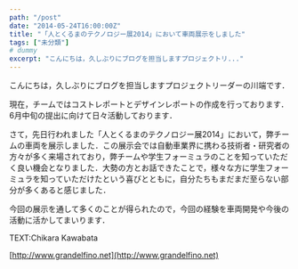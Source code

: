 ```yaml
---
path: "/post"
date: "2014-05-24T16:00:00Z"
title: "「人とくるまのテクノロジー展2014」において車両展示をしました"
tags: ["未分類"]
# dummy
excerpt: "こんにちは，久しぶりにブログを担当しますプロジェクトリ..."
---
```




[](24-1.jpg)

こんにちは，久しぶりにブログを担当しますプロジェクトリーダーの川端です．

現在，チームではコストレポートとデザインレポートの作成を行っております．6月中旬の提出に向けて日々活動しております．

さて，先日行われました「人とくるまのテクノロジー展2014」において，弊チームの車両を展示しました．この展示会では自動車業界に携わる技術者・研究者の方々が多く来場されており，弊チームや学生フォーミュラのことを知っていただく良い機会となりました．大勢の方とお話できたことで，様々な方に学生フォーミュラを知っていただけたという喜びとともに，自分たちもまだまだ至らない部分が多くあると感じました．

今回の展示を通して多くのことが得られたので，今回の経験を車両開発や今後の活動に活かしてまいります．

TEXT:Chikara Kawabata

[http://www.grandelfino.net](http://www.grandelfino.net)

[](24-2.jpg)

